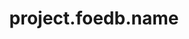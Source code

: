 ---
unique-name: foedb
type: database
title: project.foedb.name
description: project.foedb.desc
launch-date:
website:
git-url:
license-url:
founders: ["labb"]
pinned: true
hidden: false
layout: project
---